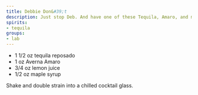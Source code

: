 ```yaml
---
title: Debbie Don&#39;t
description: Just stop Deb. And have one of these Tequila, Amaro, and maple syrup beauts.
spirits:
- tequila
groups:
- lab
---
```


- 1 1/2 oz tequila reposado
- 1 oz Averna Amaro
- 3/4 oz lemon juice
- 1/2 oz maple syrup

Shake and double strain into a chilled cocktail glass. 
